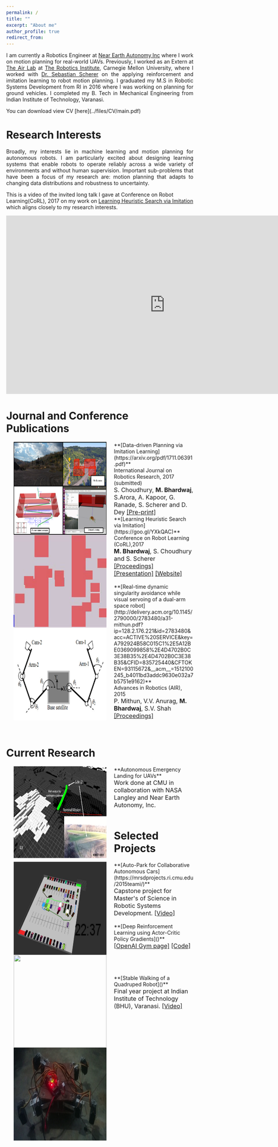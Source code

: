 ```yaml
---
permalink: /
title: ""
excerpt: "About me"
author_profile: true
redirect_from: 
---
```

<p align="justify"> 
I am currently a Robotics Engineer at <a href="http://www.nearearth.aero/">Near Earth Autonomy,Inc</a> where I work on motion planning for real-world UAVs. Previously, I worked as an Extern at <a href="https://www.ri.cmu.edu/robotics-area/air-lab/">The Air Lab</a> at <a href="https://www.ri.cmu.edu/">The Robotics Institute</a>, Carnegie Mellon University, where I worked with <a href="https://www.ri.cmu.edu/ri-faculty/sebastian-scherer/">Dr. Sebastian Scherer</a> on the applying reinforcement and imitation learning to robot motion planning. I graduated my M.S in Robotic Systems Development from RI in 2016 where I was working on planning for ground vehicles. I completed my B. Tech in Mechanical Engineering from Indian Institute of Technology, Varanasi.
</p>
You can download view CV [here](../files/CV/main.pdf)

Research Interests
======
<p align="justify">
Broadly, my interests lie in machine learning and motion planning for autonomous robots. I am particularly excited about designing learning systems that enable robots to operate reliably across a wide variety of environments and without human supervision. Important sub-problems that have been a focus of my research are: motion planning that adapts to changing data distributions and robustness to uncertainty. </p>     

This is a video of the invited long talk I gave at Conference on Robot Learning(CoRL), 2017 on my work on [Learning Heuristic Search via Imitation](https://mohakbhardwaj.github.io/SaIL/) which aligns closely to my research interests.
<iframe width="854" height="480" src="https://www.youtube.com/embed/OFmWo36N98U" frameborder="0" gesture="media" allow="encrypted-media" allowfullscreen></iframe>
<br>

Journal and Conference Publications
======

<img src="images/data_driven_planning.png" alt="" width="250" height="250" align="left" hspace="20">
**[Data-driven Planning via Imitation Learning](https://arxiv.org/pdf/1711.06391.pdf)**<br>
International Journal on Robotics Research, 2017 (submitted)<br>
<font size="3">S. Choudhury, <b>M. Bhardwaj</b>, S.Arora, A. Kapoor, G. Ranade, S. Scherer and D. Dey <a href="https://arxiv.org/abs/1711.06391">[Pre-print]</a></font>
<br>

<img src="images/gap_world_sail.gif" alt="" width="250" height="250" align="left" hspace="20">
**[Learning Heuristic Search via Imitation](https://goo.gl/YXkQAC)**<br>
Conference on Robot  Learning (CoRL),2017<br>
<font size = "3"> <b>M. Bhardwaj</b>, S. Choudhury and S. Scherer <br> 
<a href="http://proceedings.mlr.press/v78/bhardwaj17a/bhardwaj17a.pdf">[Proceedings]</a> <a href="../files/corl_ppt.pdf">[Presentation]</a> <a href="https://goo.gl/YXkQAC">[Website]</a></font>
 <br>
 <br>

<img src="images/visual_servoing.png" alt="" width="250" height="250" align="left" hspace="20">
**[Real-time dynamic singularity avoidance while visual servoing of a dual-arm space robot](http://delivery.acm.org/10.1145/2790000/2783480/a31-mithun.pdf?ip=128.2.176.221&id=2783480&acc=ACTIVE%20SERVICE&key=A792924B58C015C1%2E5A12BE0369099858%2E4D4702B0C3E38B35%2E4D4702B0C3E38B35&CFID=835725440&CFTOKEN=93115672&__acm__=1512100245_b4011bd3addc9630e032a7b5751e9162)**<br>
Advances in Robotics (AIR), 2015 <br>
<font size="3">P. Mithun, V.V. Anurag, <b>M. Bhardwaj</b>, S.V. Shah<br>
<a href="https://dl.acm.org/citation.cfm?id=2783480">[Proceedings]</a></font> 
<br>
<br>

<br>

Current Research
======
<img src="images/uasc_phase_1.png" alt="" width="250" height="250" align="left" hspace="20">
**Autonomous Emergency Landing for UAVs**<br>
<font size="3">Work done at CMU in collaboration with NASA Langley and Near Earth Autonomy, Inc.</font>
<br>

<br>

Selected Projects
======
<img src="images/autopark_sim.png" alt="" width="250" height="250" align="left" hspace="20">
**[Auto-Park for Collaborative Autonomous Cars](https://mrsdprojects.ri.cmu.edu/2015teami/)**<br>
<font size="3">Capstone project for Master's of Science in Robotic Systems Development.
<a href="https://mrsdprojects.ri.cmu.edu/2015teami/media/">[Video]</a></font>
<br>
<br>

<img src="images/mstile-150x150.png" alt="" width="250" height="250" align="left" hspace="20">
**[Deep Reinforcement Learning using Actor-Critic Policy Gradients]()**<br>
<font size="3"><a href="https://goo.gl/CcdPo3">[OpenAI Gym page]</a> <a href="https://goo.gl/lzGQjW">[Code]</a></font><br>
<br>
<br>
<br>
<br>

<img src="images/quadruped.png" alt="" width="250" height="250" align="left" hspace="20">
**[Stable Walking of a Quadruped Robot]()**<br>
<font size="3">Final year project at Indian Institute of Technology (BHU), Varanasi.
<a href="https://youtu.be/EP8euqNGV60">[Video]</a></font>
<br>
<br>





